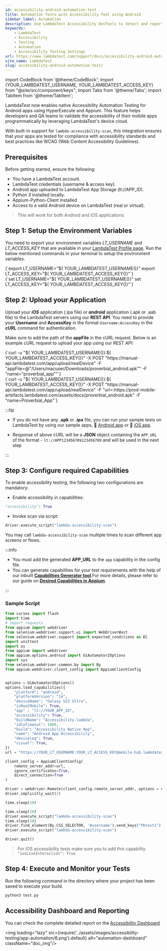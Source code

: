 ```yaml
---
id: accessibility-android-automation-test
title: Automation Tests with Accessibility Tool using Android
sidebar_label: Automation
description: Use LambdaTest Accessibility DevTools to detect and report accessibility issues with automation, following WCAG guidelines.
keywords:
    - LambdaTest
    - Accessibility
    - Testing
    - Automation
    - Accessibility Testing Settings
url: https://www.lambdatest.com/support/docs/accessibility-android-automation-test/
site_name: LambdaTest
slug: accessibility-android-automation-test/
---
```

 
import CodeBlock from '@theme/CodeBlock';
import {YOUR_LAMBDATEST_USERNAME, YOUR_LAMBDATEST_ACCESS_KEY} from "@site/src/component/keys";
import Tabs from '@theme/Tabs';
import TabItem from '@theme/TabItem';

<script type="application/ld+json"
      dangerouslySetInnerHTML={{ __html: JSON.stringify({
       "@context": "https://schema.org",
        "@type": "BreadcrumbList",
        "itemListElement": [{
          "@type": "ListItem",
          "position": 1,
          "name": "Home",
          "item": "https://www.lambdatest.com"
        },{
          "@type": "ListItem",
          "position": 2,
          "name": "Support",
          "item": "https://www.lambdatest.com/support/docs/"
        },{
          "@type": "ListItem",
          "position": 3,
          "name": "Accessibility Android Test",
          "item": "https://www.lambdatest.com/support/docs/accessibility-android-automation-test/"
        }]
      })
    }}
></script>
LambdaTest now enables native Accessibility Automation Testing for Android apps using HyperExecute and Appium. This feature helps developers and QA teams to validate the accessibility of their mobile apps programmatically by leveraging LambdaTest's device cloud.

With built-in support for `lambda-accessibility-scan`, this integration ensures that your apps are tested for compliance with accessibility standards and best practices like WCAG (Web Content Accessibility Guidelines).

## Prerequisites
Before getting started, ensure the following:

- You have a LambdaTest account.
- LambdaTest credentials (username & access key).
- Android app uploaded to LambdaTest App Storage (lt://APP_ID).
- Python 3 installed locally.
- Appium-Python-Client installed
- Access to a valid Android device on LambdaTest (real or virtual).

> This will work for both Android and iOS applications.

## Step 1: Setup the Environment Variables

You need to export your environment variables *LT_USERNAME* and *LT_ACCESS_KEY* that are available in your [LambdaTest Profile page](https://accounts.lambdatest.com/security). Run the below mentioned commands in your terminal to setup the environment variables.

<Tabs className="docs__val">
<TabItem value="bash" label="Linux / MacOS" default>
  <div className="lambdatest__codeblock">
    <CodeBlock className="language-bash">
  {`export LT_USERNAME="${ YOUR_LAMBDATEST_USERNAME()}"
export LT_ACCESS_KEY="${ YOUR_LAMBDATEST_ACCESS_KEY()}"`}
  </CodeBlock>
</div>
</TabItem>
<TabItem value="powershell" label="Windows" default>
  <div className="lambdatest__codeblock">
    <CodeBlock className="language-powershell">
  {`set LT_USERNAME="${ YOUR_LAMBDATEST_USERNAME()}"
set LT_ACCESS_KEY="${ YOUR_LAMBDATEST_ACCESS_KEY()}"`}
  </CodeBlock>
</div>
</TabItem>
</Tabs>

## Step 2: Upload your Application
Upload your **_iOS_** application (.ipa file) or **_android_** application (.apk or .aab file) to the LambdaTest servers using our **REST API**. You need to provide your **Username** and **AccessKey** in the format `Username:AccessKey` in the **cURL** command for authentication.

Make sure to add the path of the **appFile** in the cURL request. Below is an example cURL request to upload your app using our REST API:

<Tabs className="docs__val">

<TabItem value="bash" label="App File" default>
  <div className="lambdatest__codeblock">
    <CodeBlock className="language-bash">
      {`curl -u "${ YOUR_LAMBDATEST_USERNAME()}:${ YOUR_LAMBDATEST_ACCESS_KEY()}" -X POST "https://manual-api.lambdatest.com/app/upload/realDevice" -F "appFile=@"/Users/macuser/Downloads/proverbial_android.apk"" -F "name="proverbial_app""`}
    </CodeBlock>
  </div>
</TabItem>

<TabItem value="powershell" label="App URL" default>
  <div className="lambdatest__codeblock">
    <CodeBlock className="language-bash">
      {`curl -u "${ YOUR_LAMBDATEST_USERNAME()}:${ YOUR_LAMBDATEST_ACCESS_KEY()}" -X POST "https://manual-api.lambdatest.com/app/upload/realDevice" -F "url=:https://prod-mobile-artefacts.lambdatest.com/assets/docs/proverbial_android.apk" -F "name=Proverbial_App"`}
    </CodeBlock>
  </div>
</TabItem>

</Tabs>

:::tip

- If you do not have any **.apk** or **.ipa** file, you can run your sample tests on LambdaTest by using our sample apps, :link: [Android app](https://prod-mobile-artefacts.lambdatest.com/assets/docs/proverbial_android.apk) or :link: [iOS app](https://prod-mobile-artefacts.lambdatest.com/assets/docs/proverbial_ios.ipa).

- Response of above cURL will be a **JSON** object containing the `APP_URL` of the format - `lt://APP123456789123456789` and will be used in the next step

:::

## Step 3: Configure required Capabilities
To enable accessibility testing, the following two configurations are mandatory:

- Enable accessibility in capabilities:
```python
"accessibility": True
```

- Invoke scan via script:
```python
driver.execute_script("lambda-accessibility-scan")
```

You may call `lambda-accessibility-scan` multiple times to scan different app screens or flows.


:::info

- You must add the generated **APP_URL** to the `app` capability in the config file.
- You can generate capabilities for your test requirements with the help of our inbuilt [**Capabilities Generator tool**](https://www.lambdatest.com/capabilities-generator/).For more details, please refer to our guide on [**Desired Capabilities in Appium**](https://www.lambdatest.com/support/docs/desired-capabilities-in-appium/).

:::

### Sample Script

```python
from curses import flash
import time
# import requests
from appium import webdriver
from selenium.webdriver.support.ui import WebDriverWait
from selenium.webdriver.support import expected_conditions as EC
import unittest
import os
from appium import webdriver
from appium.options.android import UiAutomator2Options
import sys
from selenium.webdriver.common.by import By
from appium.webdriver.client_config import AppiumClientConfig


options = UiAutomator2Options()
options.load_capabilities({
    "platform": "android",
    "platformVersion": "14",
    "deviceName": "Galaxy S23 Ultra",
    "isRealMobile": True,
    "app" : "lt://YOUR_APP_ID",
    "accessibility": True,
    "buildName": "Accessibility-lambda",
    "idleTimeout": 1800,
    "build": "Accessibility Native App",
    "name": "Android App Accessibility",
    "devicelog": True,
    "visual": True,
})
url = "https://YOUR_LT_USERNAME:YOUR_LT_ACCESS_KEY@mobile-hub.lambdatest.com/wd/hub" 

client_config = AppiumClientConfig(
    remote_server_addr=url,
    ignore_certificates=True,
    direct_connection=True
)

driver = webdriver.Remote(client_config.remote_server_addr, options = options, client_config=client_config)
driver.implicitly_wait(2)

time.sleep(10)

time.sleep(10)
driver.execute_script("lambda-accessibility-scan")
time.sleep(10)
driver.find_element(By.CSS_SELECTOR, '#username').send_keys("Pbtest1") # Example CSS selector
driver.execute_script("lambda-accessibility-scan")

driver.quit()
```

> For iOS accessibility tests make sure you to add this capability `"iosLiveInteraction": True`

## Step 4: Execute and Monitor your Tests
Run the following command in the directory where your project has been saved to execute your build.

```bash
python3 test.py
```

## Accessibility Dashboard and Reporting
You can check the complete detailed report on the [Accessibility Dashboard](https://accessibility.lambdatest.com/automation)

<img loading="lazy" src={require('../assets/images/accessibility-testing/app-automation/6.png').default} alt="automation-dashboard" className="doc_img"/>

